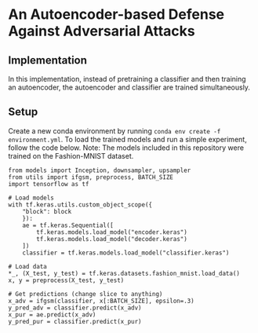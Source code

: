 # An Autoencoder-based Defense Against Adversarial Attacks

## Implementation
In this implementation, instead of pretraining a classifier and then training an autoencoder, the autoencoder and classifier are trained simultaneously. 

## Setup
Create a new conda environment by running `conda env create -f environment.yml`. To load the trained models and run a simple experiment, follow the code below. Note: The models included in this repository were trained on the Fashion-MNIST dataset.
```
from models import Inception, downsampler, upsampler
from utils import ifgsm, preprocess, BATCH_SIZE
import tensorflow as tf

# Load models
with tf.keras.utils.custom_object_scope({
    "block": block
    }):
    ae = tf.keras.Sequential([
        tf.keras.models.load_model("encoder.keras")
        tf.keras.models.load_model("decoder.keras")
    ])
    classifier = tf.keras.models.load_model("classifier.keras")

# Load data
*_, (X_test, y_test) = tf.keras.datasets.fashion_mnist.load_data()
x, y = preprocess(X_test, y_test)

# Get predictions (change slice to anything)
x_adv = ifgsm(classifier, x[:BATCH_SIZE], epsilon=.3) 
y_pred_adv = classifier.predict(x_adv)
x_pur = ae.predict(x_adv)
y_pred_pur = classifier.predict(x_pur)
```